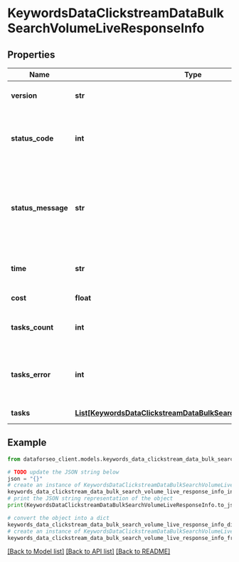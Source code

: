 # KeywordsDataClickstreamDataBulkSearchVolumeLiveResponseInfo


## Properties

Name | Type | Description | Notes
------------ | ------------- | ------------- | -------------
**version** | **str** | the current version of the API | [optional] 
**status_code** | **int** | general status code you can find the full list of the response codes here | [optional] 
**status_message** | **str** | general informational message you can find the full list of general informational messages here | [optional] 
**time** | **str** | total execution time, seconds | [optional] 
**cost** | **float** | total tasks cost, USD | [optional] 
**tasks_count** | **int** | the number of tasks in the tasks array | [optional] 
**tasks_error** | **int** | the number of tasks in the tasks array returned with an error | [optional] 
**tasks** | [**List[KeywordsDataClickstreamDataBulkSearchVolumeLiveTaskInfo]**](KeywordsDataClickstreamDataBulkSearchVolumeLiveTaskInfo.md) | array of tasks | [optional] 

## Example

```python
from dataforseo_client.models.keywords_data_clickstream_data_bulk_search_volume_live_response_info import KeywordsDataClickstreamDataBulkSearchVolumeLiveResponseInfo

# TODO update the JSON string below
json = "{}"
# create an instance of KeywordsDataClickstreamDataBulkSearchVolumeLiveResponseInfo from a JSON string
keywords_data_clickstream_data_bulk_search_volume_live_response_info_instance = KeywordsDataClickstreamDataBulkSearchVolumeLiveResponseInfo.from_json(json)
# print the JSON string representation of the object
print(KeywordsDataClickstreamDataBulkSearchVolumeLiveResponseInfo.to_json())

# convert the object into a dict
keywords_data_clickstream_data_bulk_search_volume_live_response_info_dict = keywords_data_clickstream_data_bulk_search_volume_live_response_info_instance.to_dict()
# create an instance of KeywordsDataClickstreamDataBulkSearchVolumeLiveResponseInfo from a dict
keywords_data_clickstream_data_bulk_search_volume_live_response_info_from_dict = KeywordsDataClickstreamDataBulkSearchVolumeLiveResponseInfo.from_dict(keywords_data_clickstream_data_bulk_search_volume_live_response_info_dict)
```
[[Back to Model list]](../README.md#documentation-for-models) [[Back to API list]](../README.md#documentation-for-api-endpoints) [[Back to README]](../README.md)


